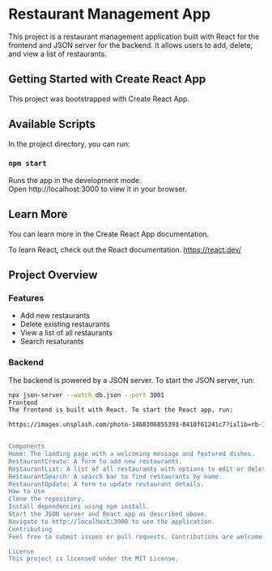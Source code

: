 # Restaurant Management App

This project is a restaurant management application built with React for the frontend and JSON server for the backend. It allows users to add, delete, and view a list of restaurants.

## Getting Started with Create React App

This project was bootstrapped with Create React App.

## Available Scripts

In the project directory, you can run:

### `npm start`

Runs the app in the development mode.\
Open http://localhost:3000 to view it in your browser.

## Learn More

You can learn more in the Create React App documentation.

To learn React, check out the React documentation.
https://react.dev/


## Project Overview

### Features

- Add new restaurants
- Delete existing restaurants
- View a list of all restaurants
- Search resaturants

### Backend

The backend is powered by a JSON server. To start the JSON server, run:

```bash
npx json-server --watch db.json --port 3001
Frontend
The frontend is built with React. To start the React app, run:

https://images.unsplash.com/photo-1460306855393-0410f61241c7?ixlib=rb-1.2.1&ixid=eyJhcHBfaWQiOjEyMDd9&auto=format"


Components
Home: The landing page with a welcoming message and featured dishes.
RestaurantCreate: A form to add new restaurants.
RestaurantList: A list of all restaurants with options to edit or delete.
RestaurantSearch: A search bar to find restaurants by name.
RestaurantUpdate: A form to update restaurant details.
How to Use
Clone the repository.
Install dependencies using npm install.
Start the JSON server and React app as described above.
Navigate to http://localhost:3000 to use the application.
Contributing
Feel free to submit issues or pull requests. Contributions are welcome!

License
This project is licensed under the MIT License.

